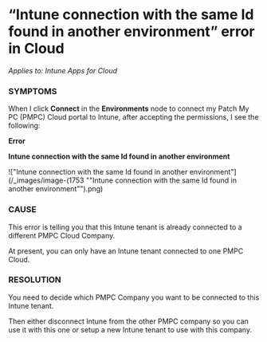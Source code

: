 # “Intune connection with the same Id found in another environment” error in Cloud

_Applies to: Intune Apps for Cloud_

### SYMPTOMS

When I click **Connect** in the **Environments** node to connect my Patch My PC (PMPC) Cloud portal to Intune, after accepting the permissions, I see the following:

**Error**

**Intune connection with the same Id found in another environment**

!["Intune connection with the same Id found in another environment"](/_images/image-(1753 "\"Intune connection with the same Id found in another environment\"").png)

### CAUSE

This error is telling you that this Intune tenant is already connected to a different PMPC Cloud Company.

At present, you can only have an Intune tenant connected to one PMPC Cloud.

### RESOLUTION

You need to decide which PMPC Company you want to be connected to this Intune tenant.

Then either disconnect Intune from the other PMPC company so you can use it with this one or setup a new Intune tenant to use with this company.